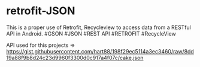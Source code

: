 # retrofit-JSON
This is a proper use of Retrofit, Recycleview to access data from a RESTful API in Android. 
#GSON
#JSON
#REST API
#RETROFIT
#RecycleView

API used for this projects => https://gist.githubusercontent.com/hart88/198f29ec5114a3ec3460/raw/8dd19a88f9b8d24c23d9960f3300d0c917a4f07c/cake.json 
